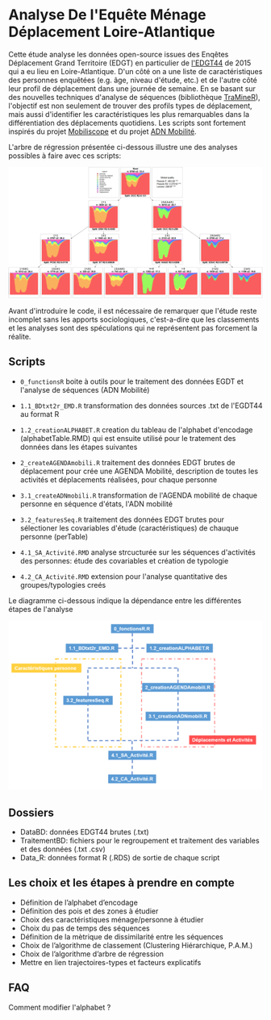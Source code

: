 # Analyse De l'Equête Ménage Déplacement Loire-Atlantique
Cette étude analyse les données open-source issues des Enqêtes Déplacement Grand Territoire (EDGT) en particulier de [l'EDGT44](https://www.data.gouv.fr/fr/datasets/enquete-deplacements-en-loire-atlantique-2/) de 2015 qui a eu lieu en Loire-Atlantique.
D'un côté on a une liste de caractéristiques des personnes enquêtées (e.g. âge, niveau d'étude, etc.) et de l'autre côté leur profil de déplacement dans une journée de semaine.
En se basant sur des nouvelles techniques d'analyse de séquences (bibliothèque [TraMineR](http://traminer.unige.ch/index.shtml)), l'objectif est non seulement de trouver des profils types de déplacement, mais aussi d'identifier les caractéristiques les plus remarquables dans la différentiation des déplacements quotidiens.
Les scripts sont fortement inspirés du projet [Mobiliscope](https://github.com/Geographie-cites/mobiliscope) et du projet [ADN Mobilité](https://hal.archives-ouvertes.fr/hal-01739602/file/ADN%20mobility%20-%20Swiss%20mobility%20conference%202016%20-%20Palmier_Hasiak_20161013.pdf).

L'arbre de régression présentée ci-dessous illustre une des analyses possibles à faire avec ces scripts: 

![Arbre de regression](Figures/gg_adn.png "Arbre de regression")

Avant d'introduire le code, il est nécessaire de remarquer que l'étude reste incomplet sans les apports sociologiques, c'est-a-dire que les classements et les analyses sont des spéculations qui ne représentent pas forcement la réalite.

## Scripts
- `0_functionsR` boite à outils pour le traitement des données EGDT et l'analyse de séquences (ADN Mobilité)

- `1.1_BDtxt2r_EMD.R` transformation des données sources .txt de l'EGDT44 au format R

- `1.2_creationALPHABET.R` creation du tableau de l'alphabet d'encodage (alphabetTable.RMD) qui est ensuite utilisé pour le tratement des données dans les étapes suivantes

- `2_createAGENDAmobili.R` traitement des données EDGT brutes de déplacement pour crée une AGENDA Mobilité, description de toutes les activités et déplacements réalisées, pour chaque personne

- `3.1_createADNmobili.R` transformation de l'AGENDA mobilité de chaque personne en séquence d'états, l'ADN mobilité

- `3.2_featuresSeq.R` traitement des données EDGT brutes pour sélectioner les covariables d'étude (caractéristiques) de chauque personne (perTable)

- `4.1_SA_Activité.RMD` analyse strcucturée sur les séquences d'activités des personnes: étude des covariables et création de typologie

- `4.2_CA_Activité.RMD` extension pour l'analyse quantitative des groupes/typologies creés

Le diagramme ci-dessous indique la dépendance entre les différentes étapes de l'analyse

![Diagramme de dépendance des étapes](Figures/Diagramme.PNG "Diagramme de dépendance des étapes")

## Dossiers
- DataBD: données EDGT44 brutes (.txt)
- TraitementBD: fichiers pour le regroupement et traitement des variables et des données (.txt .csv)
- Data_R: données format R (.RDS) de sortie de chaque script 

## Les choix et les étapes à prendre en compte
- Définition de l’alphabet d’encodage
- Définition des pois et des zones à étudier
- Choix des caractéristiques ménage/personne à étudier
- Choix du pas de temps des séquences
- Définition de la mètrique de dissimilarité entre les séquences
- Choix de l’algorithme de classement (Clustering Hiérarchique, P.A.M.)
- Choix de l’algorithme d’arbre de régression
- Mettre en lien trajectoires-types et facteurs explicatifs

## FAQ
Comment modifier l'alphabet ?
